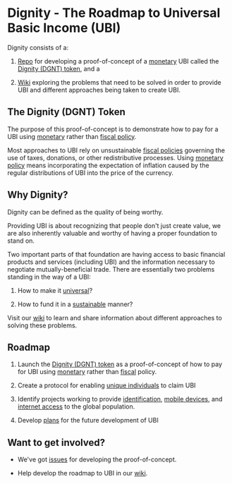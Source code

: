 # Dignity - The Roadmap to Universal Basic Income (UBI)
Dignity consists of a:

1. [Repo](https://github.com/goldfarbas/Dignity) for developing a proof-of-concept of a [monetary](https://github.com/goldfarbas/Dignity/wiki/Monetary-Policy) UBI called the [Dignity (DGNT) token](https://github.com/goldfarbas/Dignity/wiki/Dignity-(DGNT)), and a 

2. [Wiki](https://github.com/goldfarbas/Dignity/wiki) exploring the problems that need to be solved in order to provide UBI and different approaches being taken to create UBI.

## The Dignity (DGNT) Token
The purpose of this proof-of-concept is to demonstrate how to pay for a UBI using [monetary](https://github.com/goldfarbas/Dignity/wiki/Monetary-Policy) rather than [fiscal policy](https://github.com/goldfarbas/Dignity/wiki/Fiscal-Policy).

Most approaches to UBI rely on unsustainable [fiscal policies](https://github.com/goldfarbas/Dignity/wiki/Fiscal-Policy) governing the use of taxes, donations, or other redistributive processes. Using [monetary policy](https://github.com/goldfarbas/Dignity/wiki/Monetary-Policy) means incorporating the expectation of inflation caused by the regular distributions of UBI into the price of the currency.

## Why Dignity?
Dignity can be defined as the quality of being worthy. 

Providing UBI is about recognizing that people don't just create value, we are also inherently valuable and worthy of having a proper foundation to stand on. 

Two important parts of that foundation are having access to basic financial products and services (including UBI) and the information necessary to negotiate mutually-beneficial trade. There are essentially two problems standing in the way of a UBI:

1. How to make it [universal](https://github.com/goldfarbas/Dignity/wiki/Universal)?

2. How to fund it in a [sustainable](https://github.com/goldfarbas/Dignity/wiki/Sustainable) manner?

Visit our [wiki](https://github.com/goldfarbas/Dignity/wiki) to learn and share information about different approaches to solving these problems.

## Roadmap
1. Launch the [Dignity (DGNT) token](https://github.com/goldfarbas/Dignity/wiki/Dignity-(DGNT)) as a proof-of-concept of how to pay for UBI using [monetary](https://github.com/goldfarbas/Dignity/wiki/Monetary-Policy) rather than [fiscal](https://github.com/goldfarbas/Dignity/wiki/Fiscal-Policy) policy.

2. Create a protocol for enabling [unique individuals](https://github.com/goldfarbas/Dignity/wiki/Universal#solving-the-double-claim-problem) to claim UBI

3. Identify projects working to provide [identification](https://github.com/goldfarbas/Dignity/wiki/Universal#providing-digital-identity-to-the-worlds-population), [mobile devices](https://github.com/goldfarbas/Dignity/wiki/Universal#equipping-the-global-population-with-smart-devices), and [internet access](https://github.com/goldfarbas/Dignity/wiki/Universal#providing-global-internet-access) to the global population.

4. Develop [plans](https://github.com/goldfarbas/Dignity/issues) for the future development of UBI

## Want to get involved?
* We've got [issues](https://github.com/goldfarbas/Dignity/issues) for developing the proof-of-concept.

* Help develop the roadmap to UBI in our [wiki](https://github.com/goldfarbas/Dignity/wiki).
